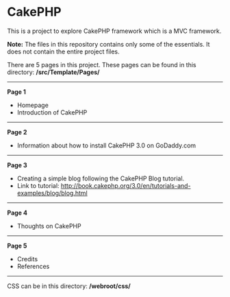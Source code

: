 # CakePHP

This is a project to explore CakePHP framework which is a MVC framework.

**Note:** The files in this repository contains only some of the essentials. It does not contain the entire project files. 

There are 5 pages in this project. These pages can be found in this directory: **/src/Template/Pages/**

---------------------

**Page 1**
- Homepage
- Introduction of CakePHP

---------------------

**Page 2**
- Information about how to install CakePHP 3.0 on GoDaddy.com

---------------------

**Page 3**
- Creating a simple blog following the CakePHP Blog tutorial.
- Link to tutorial: http://book.cakephp.org/3.0/en/tutorials-and-examples/blog/blog.html

---------------------

**Page 4**
- Thoughts on CakePHP

---------------------

**Page 5**
- Credits
- References

---------------------

CSS can be in this directory: **/webroot/css/**

